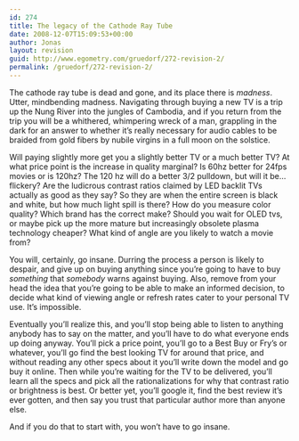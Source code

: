```yaml
---
id: 274
title: The legacy of the Cathode Ray Tube
date: 2008-12-07T15:09:53+00:00
author: Jonas
layout: revision
guid: http://www.egometry.com/gruedorf/272-revision-2/
permalink: /gruedorf/272-revision-2/
---
```

The cathode ray tube is dead and gone, and its place there is _madness_. Utter, mindbending madness. Navigating through buying a new TV is a trip up the Nung River into the jungles of Cambodia, and if you return from the trip you will be a whithered, whimpering wreck of a man, grappling in the dark for an answer to whether it&#8217;s really necessary for audio cables to be braided from gold fibers by nubile virgins in a full moon on the solstice.

Will paying slightly more get you a slightly better TV or a much better TV? At what price point is the increase in quality marginal? Is 60hz better for 24fps movies or is 120hz? The 120 hz will do a better 3/2 pulldown, but will it be&#8230; flickery? Are the ludicrous contrast ratios claimed by LED backlit TVs actually as good as they say? So they are when the entire screen is black and white, but how much light spill is there? How do you measure color quality? Which brand has the correct make? Should you wait for OLED tvs, or maybe pick up the more mature but increasingly obsolete plasma technology cheaper? What kind of angle are you likely to watch a movie from?

You will, certainly, go insane. Durring the process a person is likely to despair, and give up on buying anything since you&#8217;re going to have to buy _something_ that _somebody_ warns against buying. Also, remove from your head the idea that you&#8217;re going to be able to make an informed decision, to decide what kind of viewing angle or refresh rates cater to your personal TV use. It&#8217;s impossible.

Eventually you&#8217;ll realize this, and you&#8217;ll stop being able to listen to anything anybody has to say on the matter, and you&#8217;ll have to do what everyone ends up doing anyway. You&#8217;ll pick a price point, you&#8217;ll go to a Best Buy or Fry&#8217;s or whatever, you&#8217;ll go find the best looking TV for around that price, and without reading any other specs about it you&#8217;ll write down the model and go buy it online. Then while you&#8217;re waiting for the TV to be delivered, you&#8217;ll learn all the specs and pick all the rationalizations for why that contrast ratio or brightness is best. Or better yet, you&#8217;ll google it, find the best review it&#8217;s ever gotten, and then say you trust that particular author more than anyone else.

And if you do that to start with, you won&#8217;t have to go insane.
